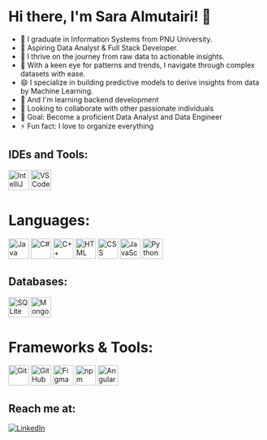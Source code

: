 # Hi there, I'm Sara Almutairi! 👋


- 🔭 I graduate in Information Systems from PNU University.
- 🌱 Aspiring Data Analyst & Full Stack Developer.
- 👯 I thrive on the journey from raw data to actionable insights.
- 🤔 With a keen eye for patterns and trends, I navigate through complex datasets with ease.
- 😄 I specialize in building predictive models to derive insights from data by Machine Learning.
-  🌱 And I'm learning backend development  
- 💞 Looking to collaborate with other passionate individuals  
- 🥅 Goal: Become a proficient Data Analyst and Data Engineer  
- ⚡ Fun fact: I love to organize everything



## IDEs and Tools:
 <img src="https://cdn.jsdelivr.net/gh/devicons/devicon/icons/intellij/intellij-original.svg" alt="IntelliJ" width="40" height="40"/>  <img src="https://cdn.jsdelivr.net/gh/devicons/devicon/icons/vscode/vscode-original.svg" alt="VS Code" width="40" height="40"/> 

  


# Languages:
<img src="https://cdn.jsdelivr.net/gh/devicons/devicon/icons/java/java-original.svg" alt="Java" width="40" height="40"/>  <img src="https://cdn.jsdelivr.net/gh/devicons/devicon/icons/csharp/csharp-original.svg" alt="C#" width="40" height="40"/>   <img src="https://cdn.jsdelivr.net/gh/devicons/devicon/icons/cplusplus/cplusplus-original.svg" alt="C++" width="40" height="40"/>   <img src="https://www.vectorlogo.zone/logos/w3_html5/w3_html5-icon.svg" alt="HTML" width="40" height="40"/>  <img src="https://www.vectorlogo.zone/logos/w3_css/w3_css-icon.svg" alt="CSS" width="40" height="40"/>   <img src="https://cdn.jsdelivr.net/gh/devicons/devicon/icons/javascript/javascript-original.svg" alt="JavaScript" width="40" height="40"/> 
<img src="https://drive.google.com/uc?id=1aRvjNVamLL7TVwTw521oKClKVkHKKMfi" alt="Python" width="40" height="auto"/>



## Databases:
<img src="https://cdn.jsdelivr.net/gh/devicons/devicon/icons/sqlite/sqlite-original.svg" alt="SQLite" width="40" height="40"/>   <img src="https://cdn.jsdelivr.net/gh/devicons/devicon/icons/mongodb/mongodb-original.svg" alt="MongoDB" width="40" height="40"/>  




# Frameworks & Tools:
 <img src="https://cdn.jsdelivr.net/gh/devicons/devicon/icons/git/git-original.svg" alt="Git" width="40" height="40"/>  <img src="https://cdn.jsdelivr.net/gh/devicons/devicon/icons/github/github-original.svg" alt="GitHub" width="40" height="40"/>    <img src="https://cdn.jsdelivr.net/gh/devicons/devicon/icons/figma/figma-original.svg" alt="Figma" width="40" height="40"/>    <img src="https://www.vectorlogo.zone/logos/npmjs/npmjs-ar21.svg" alt="npm" width="40" height="40"/>  <img src="https://cdn.jsdelivr.net/gh/devicons/devicon/icons/angularjs/angularjs-original.svg" alt="Angular" width="40" height="40"/> 

 


## Reach me at:
[![LinkedIn](https://img.icons8.com/color/48/000000/linkedin.png)](https://www.linkedin.com/in/sara-almutairi33/)


